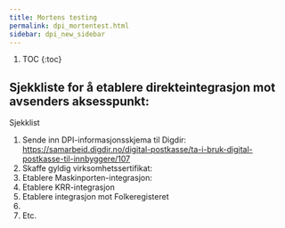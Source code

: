 ```yaml
---
title: Mortens testing
permalink: dpi_mortentest.html
sidebar: dpi_new_sidebar
---
```


1. TOC
{:toc}

## Sjekkliste for å etablere direkteintegrasjon mot avsenders aksesspunkt:

Sjekklist

1. Sende inn DPI-informasjonsskjema til Digdir: https://samarbeid.digdir.no/digital-postkasse/ta-i-bruk-digital-postkasse-til-innbyggere/107
2. Skaffe gyldig virksomhetssertifikat: 
3. Etablere Maskinporten-integrasjon:
4. Etablere KRR-integrasjon
5. Etablere integrasjon mot Folkeregisteret
6. 
7. Etc. 
